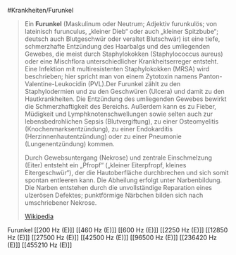 #Krankheiten/Furunkel
> Ein **Furunkel** (Maskulinum oder Neutrum; Adjektiv furunkulös; von lateinisch furunculus‚ „kleiner Dieb“ oder auch „kleiner Spitzbube“; deutsch auch Blutgeschwür oder veraltet Blutschwär) ist eine tiefe, schmerzhafte Entzündung des Haarbalgs und des umliegenden Gewebes, die meist durch Staphylokokken (Staphylococcus aureus) oder eine Mischflora unterschiedlicher Krankheitserreger entsteht. Eine Infektion mit multiresistenten Staphylokokken (MRSA) wird beschrieben; hier spricht man von einem Zytotoxin namens Panton-Valentine-Leukocidin (PVL).Der Furunkel zählt zu den Staphylodermien und zu den Geschwüren (Ulcera) und damit zu den Hautkrankheiten. Die Entzündung des umliegenden Gewebes bewirkt die Schmerzhaftigkeit des Bereichs. Außerdem kann es zu Fieber, Müdigkeit und Lymphknotenschwellungen sowie selten auch zur lebensbedrohlichen Sepsis (Blutvergiftung), zu einer Osteomyelitis (Knochenmarksentzündung), zu einer Endokarditis (Herzinnenhautentzündung) oder zu einer Pneumonie (Lungenentzündung) kommen.
>
> Durch Gewebsuntergang (Nekrose) und zentrale Einschmelzung (Eiter) entsteht ein „Pfropf“ („kleiner Eiterpfropf, kleines Eitergeschwür“), der die Hautoberfläche durchbrechen und sich somit spontan entleeren kann. Die Abheilung erfolgt unter Narbenbildung. Die Narben entstehen durch die unvollständige Reparation eines ulzerösen Defektes; punktförmige Närbchen bilden sich nach umschriebener Nekrose.
>
> [Wikipedia](https://de.wikipedia.org/wiki/Furunkel)

Furunkel
[[200 Hz (E)]]
[[460 Hz (E)]]
[[600 Hz (E)]]
[[2250 Hz (E)]]
[[12850 Hz (E)]]
[[27500 Hz (E)]]
[[42500 Hz (E)]]
[[96500 Hz (E)]]
[[236420 Hz (E)]]
[[455210 Hz (E)]]